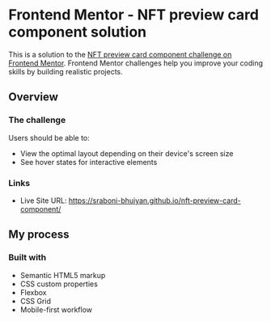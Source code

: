 # Frontend Mentor - NFT preview card component solution

This is a solution to the [NFT preview card component challenge on Frontend Mentor](https://www.frontendmentor.io/challenges/nft-preview-card-component-SbdUL_w0U). Frontend Mentor challenges help you improve your coding skills by building realistic projects. 

## Overview

### The challenge

Users should be able to:

- View the optimal layout depending on their device's screen size
- See hover states for interactive elements

### Links

- Live Site URL: https://sraboni-bhuiyan.github.io/nft-preview-card-component/

## My process

### Built with

- Semantic HTML5 markup
- CSS custom properties
- Flexbox
- CSS Grid
- Mobile-first workflow
